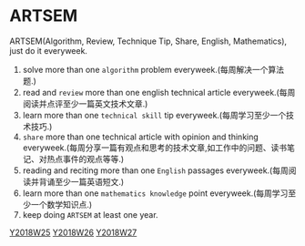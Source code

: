 # **ARTSEM**
ARTSEM(Algorithm, Review, Technique Tip, Share, English, Mathematics), just do it everyweek.

1. solve more than one `algorithm` problem everyweek.(每周解决一个算法题.)
2. read and `review` more than one english technical article everyweek.(每周阅读并点评至少一篇英文技术文章.)
3. learn more than one `technical skill` tip everyweek.(每周学习至少一个技术技巧.)
4. `share` more than one technical article with opinion and thinking everyweek.(每周分享一篇有观点和思考的技术文章,如工作中的问题、读书笔记、对热点事件的观点等等.)
5. reading and reciting more than one `English` passages everyweek.(每周阅读并背诵至少一篇英语短文.)
6. learn more than one `mathematics knowledge` point everyweek.(每周学习至少一个数学知识点.)
7. keep doing `ARTSEM` at least one year.

[Y2018W25](./Y2018W25/)
[Y2018W26](./Y2018W26/)
[Y2018W27](./Y2018W27/)

